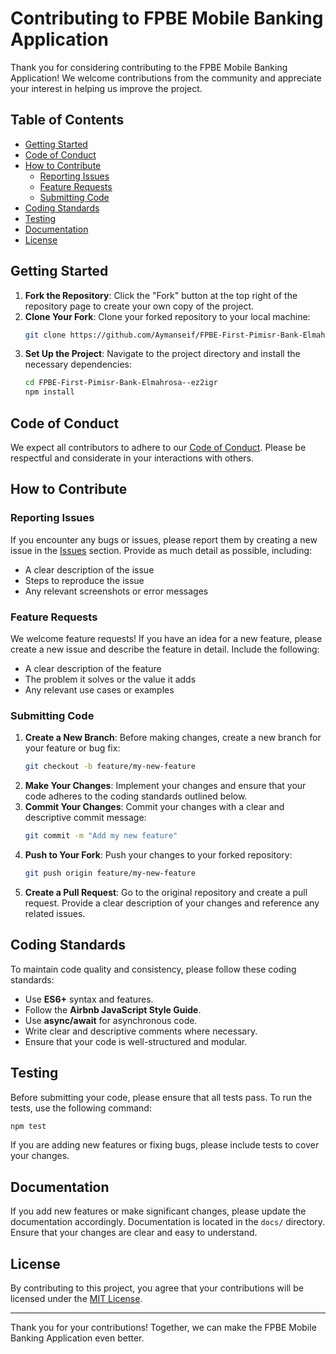 # Contributing to FPBE Mobile Banking Application

Thank you for considering contributing to the FPBE Mobile Banking Application! We welcome contributions from the community and appreciate your interest in helping us improve the project.

## Table of Contents

- [Getting Started](#getting-started)
- [Code of Conduct](#code-of-conduct)
- [How to Contribute](#how-to-contribute)
  - [Reporting Issues](#reporting-issues)
  - [Feature Requests](#feature-requests)
  - [Submitting Code](#submitting-code)
- [Coding Standards](#coding-standards)
- [Testing](#testing)
- [Documentation](#documentation)
- [License](#license)

## Getting Started

1. **Fork the Repository**: Click the "Fork" button at the top right of the repository page to create your own copy of the project.
2. **Clone Your Fork**: Clone your forked repository to your local machine:
   ```bash
   git clone https://github.com/Aymanseif/FPBE-First-Pimisr-Bank-Elmahrosa--ez2igr.git
   ```
3. **Set Up the Project**: Navigate to the project directory and install the necessary dependencies:
   ```bash
   cd FPBE-First-Pimisr-Bank-Elmahrosa--ez2igr
   npm install
   ```

## Code of Conduct

We expect all contributors to adhere to our [Code of Conduct](CODE_OF_CONDUCT.md). Please be respectful and considerate in your interactions with others.

## How to Contribute

### Reporting Issues

If you encounter any bugs or issues, please report them by creating a new issue in the [Issues](https://github.com/Aymanseif/FPBE-First-Pimisr-Bank-Elmahrosa--ez2igr/issues) section. Provide as much detail as possible, including:
- A clear description of the issue
- Steps to reproduce the issue
- Any relevant screenshots or error messages

### Feature Requests

We welcome feature requests! If you have an idea for a new feature, please create a new issue and describe the feature in detail. Include the following:
- A clear description of the feature
- The problem it solves or the value it adds
- Any relevant use cases or examples

### Submitting Code

1. **Create a New Branch**: Before making changes, create a new branch for your feature or bug fix:
   ```bash
   git checkout -b feature/my-new-feature
   ```
2. **Make Your Changes**: Implement your changes and ensure that your code adheres to the coding standards outlined below.
3. **Commit Your Changes**: Commit your changes with a clear and descriptive commit message:
   ```bash
   git commit -m "Add my new feature"
   ```
4. **Push to Your Fork**: Push your changes to your forked repository:
   ```bash
   git push origin feature/my-new-feature
   ```
5. **Create a Pull Request**: Go to the original repository and create a pull request. Provide a clear description of your changes and reference any related issues.

## Coding Standards

To maintain code quality and consistency, please follow these coding standards:
- Use **ES6+** syntax and features.
- Follow the **Airbnb JavaScript Style Guide**.
- Use **async/await** for asynchronous code.
- Write clear and descriptive comments where necessary.
- Ensure that your code is well-structured and modular.

## Testing

Before submitting your code, please ensure that all tests pass. To run the tests, use the following command:
```bash
npm test
```
If you are adding new features or fixing bugs, please include tests to cover your changes.

## Documentation

If you add new features or make significant changes, please update the documentation accordingly. Documentation is located in the `docs/` directory. Ensure that your changes are clear and easy to understand.

## License

By contributing to this project, you agree that your contributions will be licensed under the [MIT License](LICENSE).

---

Thank you for your contributions! Together, we can make the FPBE Mobile Banking Application even better.
